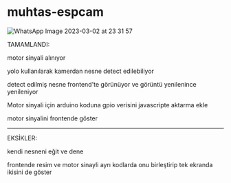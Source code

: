 # muhtas-espcam

![WhatsApp Image 2023-03-02 at 23 31 57](https://github.com/gulerikra/muhtas-espcam/assets/62421679/1be1af98-5978-417c-908f-153e7669fd95)

TAMAMLANDI:
 
motor sinyali alınıyor

yolo kullanılarak kamerdan nesne detect edilebiliyor

detect edilmiş nesne frontend'te görünüyor ve görüntü yenilenince yenileniyor

Motor sinyali için arduino koduna gpio verisini javascripte aktarma ekle

motor sinyalini frontende göster

**********************************************************************************************************

EKSİKLER:

kendi nesneni eğit ve dene

frontende resim ve motor sinayli ayrı kodlarda onu birleştirip tek ekranda ikisini de göster

